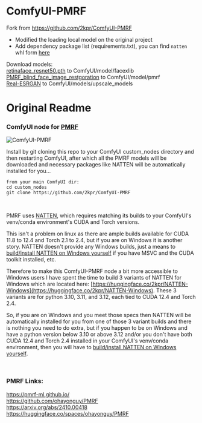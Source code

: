 # ComfyUI-PMRF

Fork from https://github.com/2kpr/ComfyUI-PMRF

* Modified the loading local model on the original project
* Add dependency package list (requirements.txt), you can find ```natten``` whl form [here](https://github.com/chflame163/Collect_WHL_realted_to_ComfyUI)

Download models:    
[retinaface_resnet50.pth](https://huggingface.co/shilongz/FlashFace-SD1.5/resolve/main/retinaface_resnet50.pth) to ComfyUI/model/facexlib    
[PMRF_blind_face_image_restgoration](https://huggingface.co/ohayonguy/PMRF_blind_face_image_restoration/tree/main) to ComfyUI/model/pmrf    
[Real-ESRGAN](https://huggingface.co/2kpr/Real-ESRGAN/tree/main) to ComfyUI/models/upscale_models


# Original Readme
### ComfyUI node for [PMRF](https://github.com/ohayonguy/PMRF)
![ComfyUI-PMRF](https://github.com/user-attachments/assets/c6692669-7335-424b-8377-b9aa85ac258c)

Install by git cloning this repo to your ComfyUI custom_nodes directory and then restarting ComfyUI, after which all the PMRF models will be downloaded and necessary packages like NATTEN will be automatically installed for you...
```
from your main ComfyUI dir:
cd custom_nodes
git clone https://github.com/2kpr/ComfyUI-PMRF
```

<br/>

PMRF uses [NATTEN](https://shi-labs.com/natten/), which requires matching its builds to your ComfyUI's venv/conda environment's CUDA and Torch versions.

This isn't a problem on linux as there are ample builds available for CUDA 11.8 to 12.4 and Torch 2.1 to 2.4, but if you are on Windows it is another story. NATTEN doesn't provide any Windows builds, just a means to [build/install NATTEN on Windows yourself](https://github.com/SHI-Labs/NATTEN/blob/main/docs/install.md#build-with-msvc) if you have MSVC and the CUDA toolkit installed, etc.

Therefore to make this ComfyUI-PMRF node a bit more accessible to Windows users I have spent the time to build 3 variants of NATTEN for Windows which are located here: [https://huggingface.co/2kpr/NATTEN-Windows](https://huggingface.co/2kpr/NATTEN-Windows). These 3 variants are for python 3.10, 3.11, and 3.12, each tied to CUDA 12.4 and Torch 2.4.

So, if you are on Windows and you meet those specs then NATTEN will be automatically installed for you from one of those 3 variant builds and there is nothing you need to do extra, but if you happen to be on Windows and have a python version below 3.10 or above 3.12 and/or you don't have both CUDA 12.4 and Torch 2.4 installed in your ComfyUI's venv/conda environment, then you will have to [build/install NATTEN on Windows yourself](https://github.com/SHI-Labs/NATTEN/blob/main/docs/install.md#build-with-msvc).

<br/>

### PMRF Links:
https://pmrf-ml.github.io/<br/>
https://github.com/ohayonguy/PMRF<br/>
https://arxiv.org/abs/2410.00418<br/>
https://huggingface.co/spaces/ohayonguy/PMRF<br/>
